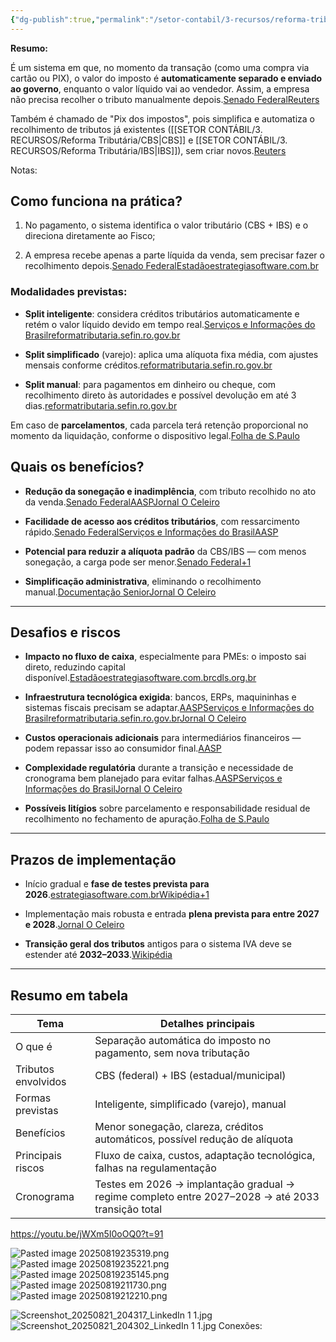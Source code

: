 ```yaml
---
{"dg-publish":true,"permalink":"/setor-contabil/3-recursos/reforma-tributaria/split-payment/","dgPassFrontmatter":true,"created":"2025-08-14T00:07:50.734-03:00","updated":"2025-08-21T20:45:25.464-03:00"}
---
```


**Resumo:**

É um sistema em que, no momento da transação (como uma compra via cartão ou PIX), o valor do imposto é **automaticamente separado e enviado ao governo**, enquanto o valor líquido vai ao vendedor. Assim, a empresa não precisa recolher o tributo manualmente depois.[Senado Federal](https://www12.senado.leg.br/noticias/materias/2024/12/16/reforma-tributaria-depende-de-novas-tecnologias-cashback-e-split-payment?utm_source=chatgpt.com)[Reuters](https://www.reuters.com/fact-check/portugues/WYFR4HDAHNJGDO7MU3LQZD3YKQ-2024-07-29/?utm_source=chatgpt.com)

Também é chamado de "Pix dos impostos", pois simplifica e automatiza o recolhimento de tributos já existentes ([[SETOR CONTÁBIL/3. RECURSOS/Reforma Tributária/CBS\|CBS]] e [[SETOR CONTÁBIL/3. RECURSOS/Reforma Tributária/IBS\|IBS]]), sem criar novos.[Reuters](https://www.reuters.com/fact-check/portugues/WYFR4HDAHNJGDO7MU3LQZD3YKQ-2024-07-29/?utm_source=chatgpt.com)

Notas:

## Como funciona na prática?

1. No pagamento, o sistema identifica o valor tributário (CBS + IBS) e o direciona diretamente ao Fisco;
    
2. A empresa recebe apenas a parte líquida da venda, sem precisar fazer o recolhimento depois.[Senado Federal](https://www12.senado.leg.br/noticias/materias/2024/12/16/reforma-tributaria-depende-de-novas-tecnologias-cashback-e-split-payment?utm_source=chatgpt.com)[Estadão](https://www.estadao.com.br/economia/reforma-tributaria-o-que-e-split-payment-que-combate-a-sonegacao-mas-mexe-no-caixa-das-empresas/?utm_source=chatgpt.com)[estrategiasoftware.com.br](https://www.estrategiasoftware.com.br/split-payment-na-reforma-tributaria/?utm_source=chatgpt.com)
    

### Modalidades previstas:

- **Split inteligente**: considera créditos tributários automaticamente e retém o valor líquido devido em tempo real.[Serviços e Informações do Brasil](https://www.gov.br/fazenda/pt-br/assuntos/noticias/2025/Maio/split-payment-e-reforma-tributaria-um-salto-para-a-modernidade-fiscal?utm_source=chatgpt.com)[reformatributaria.sefin.ro.gov.br](https://reformatributaria.sefin.ro.gov.br/2025/03/27/entenda-o-que-e-o-split-payment/?utm_source=chatgpt.com)
    
- **Split simplificado** (varejo): aplica uma alíquota fixa média, com ajustes mensais conforme créditos.[reformatributaria.sefin.ro.gov.br](https://reformatributaria.sefin.ro.gov.br/2025/03/27/entenda-o-que-e-o-split-payment/?utm_source=chatgpt.com)
    
- **Split manual**: para pagamentos em dinheiro ou cheque, com recolhimento direto às autoridades e possível devolução em até 3 dias.[reformatributaria.sefin.ro.gov.br](https://reformatributaria.sefin.ro.gov.br/2025/03/27/entenda-o-que-e-o-split-payment/?utm_source=chatgpt.com)
    

Em caso de **parcelamentos**, cada parcela terá retenção proporcional no momento da liquidação, conforme o dispositivo legal.[Folha de S.Paulo](https://www1.folha.uol.com.br/blogs/que-imposto-e-esse/2025/05/reforma-tributaria-split-payment-e-o-curioso-caso-do-pagamento-parcelado.shtml?utm_source=chatgpt.com)
## Quais os benefícios?

- **Redução da sonegação e inadimplência**, com tributo recolhido no ato da venda.[Senado Federal](https://www12.senado.leg.br/noticias/materias/2024/12/16/reforma-tributaria-depende-de-novas-tecnologias-cashback-e-split-payment?utm_source=chatgpt.com)[AASP](https://www.aasp.org.br/espaco-aberto/os-desafios-do-split-payment-na-reforma-tributaria/?utm_source=chatgpt.com)[Jornal O Celeiro](https://jornalceleiro.com.br/2025/07/como-vai-funcionar-o-split-payment-na-reforma-tributaria/?utm_source=chatgpt.com)
    
- **Facilidade de acesso aos créditos tributários**, com ressarcimento rápido.[Senado Federal](https://www12.senado.leg.br/noticias/materias/2024/12/16/reforma-tributaria-depende-de-novas-tecnologias-cashback-e-split-payment?utm_source=chatgpt.com)[Serviços e Informações do Brasil](https://www.gov.br/fazenda/pt-br/assuntos/noticias/2025/Maio/split-payment-e-reforma-tributaria-um-salto-para-a-modernidade-fiscal?utm_source=chatgpt.com)[AASP](https://www.aasp.org.br/espaco-aberto/os-desafios-do-split-payment-na-reforma-tributaria/?utm_source=chatgpt.com)
    
- **Potencial para reduzir a alíquota padrão** da CBS/IBS — com menos sonegação, a carga pode ser menor.[Senado Federal+1](https://www12.senado.leg.br/noticias/materias/2024/11/12/para-braga-novo-modelo-com-split-payment-pode-baixar-a-aliquota-padrao-da-reforma?utm_source=chatgpt.com)
    
- **Simplificação administrativa**, eliminando o recolhimento manual.[Documentação Senior](https://documentacao.senior.com.br/exigenciaslegais/noticias/federal/2024/2024-06-19-split-payment-novo-sistema-de-pagamento-que-sera-implementado-no-brasil-como-parte-da-reforma-tributaria/?utm_source=chatgpt.com)[Jornal O Celeiro](https://jornalceleiro.com.br/2025/07/como-vai-funcionar-o-split-payment-na-reforma-tributaria/?utm_source=chatgpt.com)
    

---

## Desafios e riscos

- **Impacto no fluxo de caixa**, especialmente para PMEs: o imposto sai direto, reduzindo capital disponível.[Estadão](https://www.estadao.com.br/economia/reforma-tributaria-o-que-e-split-payment-que-combate-a-sonegacao-mas-mexe-no-caixa-das-empresas/?utm_source=chatgpt.com)[estrategiasoftware.com.br](https://www.estrategiasoftware.com.br/split-payment-na-reforma-tributaria/?utm_source=chatgpt.com)[cdls.org.br](https://cdls.org.br/reforma-tributaria-do-consumo-o-que-muda-com-o-split-payment/?utm_source=chatgpt.com)
    
- **Infraestrutura tecnológica exigida**: bancos, ERPs, maquininhas e sistemas fiscais precisam se adaptar.[AASP](https://www.aasp.org.br/espaco-aberto/os-desafios-do-split-payment-na-reforma-tributaria/?utm_source=chatgpt.com)[Serviços e Informações do Brasil](https://www.gov.br/fazenda/pt-br/assuntos/noticias/2025/Maio/split-payment-e-reforma-tributaria-um-salto-para-a-modernidade-fiscal?utm_source=chatgpt.com)[reformatributaria.sefin.ro.gov.br](https://reformatributaria.sefin.ro.gov.br/2025/03/27/entenda-o-que-e-o-split-payment/?utm_source=chatgpt.com)[Jornal O Celeiro](https://jornalceleiro.com.br/2025/07/como-vai-funcionar-o-split-payment-na-reforma-tributaria/?utm_source=chatgpt.com)
    
- **Custos operacionais adicionais** para intermediários financeiros — podem repassar isso ao consumidor final.[AASP](https://www.aasp.org.br/espaco-aberto/os-desafios-do-split-payment-na-reforma-tributaria/?utm_source=chatgpt.com)
    
- **Complexidade regulatória** durante a transição e necessidade de cronograma bem planejado para evitar falhas.[AASP](https://www.aasp.org.br/espaco-aberto/os-desafios-do-split-payment-na-reforma-tributaria/?utm_source=chatgpt.com)[Serviços e Informações do Brasil](https://www.gov.br/fazenda/pt-br/assuntos/noticias/2025/Maio/split-payment-e-reforma-tributaria-um-salto-para-a-modernidade-fiscal?utm_source=chatgpt.com)[Jornal O Celeiro](https://jornalceleiro.com.br/2025/07/como-vai-funcionar-o-split-payment-na-reforma-tributaria/?utm_source=chatgpt.com)
    
- **Possíveis litígios** sobre parcelamento e responsabilidade residual de recolhimento no fechamento de apuração.[Folha de S.Paulo](https://www1.folha.uol.com.br/blogs/que-imposto-e-esse/2025/05/reforma-tributaria-split-payment-e-o-curioso-caso-do-pagamento-parcelado.shtml?utm_source=chatgpt.com)
    

---

## Prazos de implementação

- Início gradual e **fase de testes prevista para 2026**.[estrategiasoftware.com.br](https://www.estrategiasoftware.com.br/split-payment-na-reforma-tributaria/?utm_source=chatgpt.com)[Wikipédia+1](https://pt.wikipedia.org/wiki/Reforma_tribut%C3%A1ria_do_Brasil?utm_source=chatgpt.com)
    
- Implementação mais robusta e entrada **plena prevista para entre 2027 e 2028**.[Jornal O Celeiro](https://jornalceleiro.com.br/2025/07/como-vai-funcionar-o-split-payment-na-reforma-tributaria/?utm_source=chatgpt.com)
    
- **Transição geral dos tributos** antigos para o sistema IVA deve se estender até **2032–2033**.[Wikipédia](https://pt.wikipedia.org/wiki/Reforma_tribut%C3%A1ria_do_Brasil?utm_source=chatgpt.com)
    

---

## Resumo em tabela

| Tema                | Detalhes principais                                                                               |
| ------------------- | ------------------------------------------------------------------------------------------------- |
| O que é             | Separação automática do imposto no pagamento, sem nova tributação                                 |
| Tributos envolvidos | CBS (federal) + IBS (estadual/municipal)                                                          |
| Formas previstas    | Inteligente, simplificado (varejo), manual                                                        |
| Benefícios          | Menor sonegação, clareza, créditos automáticos, possível redução de alíquota                      |
| Principais riscos   | Fluxo de caixa, custos, adaptação tecnológica, falhas na regulamentação                           |
| Cronograma          | Testes em 2026 → implantação gradual → regime completo entre 2027–2028 → até 2033 transição total |
https://youtu.be/jWXm5I0oOQ0?t=91


![Pasted image 20250819235319.png](/img/user/4%20ARQUIVOS/Pasted%20image%2020250819235319.png)
![Pasted image 20250819235221.png](/img/user/4%20ARQUIVOS/Pasted%20image%2020250819235221.png)
![Pasted image 20250819235145.png](/img/user/4%20ARQUIVOS/Pasted%20image%2020250819235145.png)
![Pasted image 20250819211730.png](/img/user/4%20ARQUIVOS/Pasted%20image%2020250819211730.png)
![Pasted image 20250819212210.png](/img/user/4%20ARQUIVOS/Pasted%20image%2020250819212210.png)

![Screenshot_20250821_204317_LinkedIn 1 1.jpg](/img/user/4%20ARQUIVOS/Screenshot_20250821_204317_LinkedIn%201%201.jpg)
![Screenshot_20250821_204302_LinkedIn 1 1.jpg](/img/user/4%20ARQUIVOS/Screenshot_20250821_204302_LinkedIn%201%201.jpg)
Conexões:

